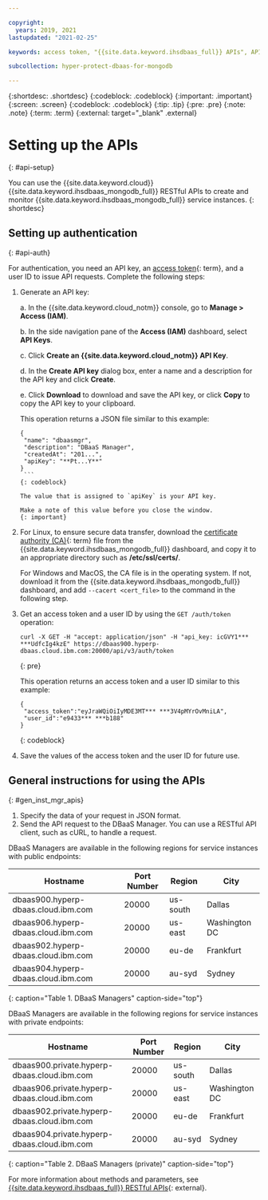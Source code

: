 ```yaml
---

copyright:
  years: 2019, 2021
lastupdated: "2021-02-25"

keywords: access token, "{{site.data.keyword.ihsdbaas_full}} APIs", API key

subcollection: hyper-protect-dbaas-for-mongodb

---
```


{:shortdesc: .shortdesc}
{:codeblock: .codeblock}
{:important: .important}
{:screen: .screen}
{:codeblock: .codeblock}
{:tip: .tip}
{:pre: .pre}
{:note: .note}
{:term: .term}
{:external: target="_blank" .external}

# Setting up the APIs
{: #api-setup}

You can use the {{site.data.keyword.cloud}} {{site.data.keyword.ihsdbaas_mongodb_full}} RESTful APIs to create and monitor {{site.data.keyword.ihsdbaas_mongodb_full}} service instances.
{: shortdesc}

## Setting up authentication
{: #api-auth}

For authentication, you need an API key, an [access token](#x2113001){: term}, and a user ID to issue API requests. Complete the following steps:

1. Generate an API key:

   a. In the {{site.data.keyword.cloud_notm}} console, go to **Manage > Access (IAM)**.

   b. In the side navigation pane of the **Access (IAM)** dashboard, select **API Keys**.

   c. Click **Create an {{site.data.keyword.cloud_notm}} API Key**.

   d. In the **Create API key** dialog box, enter a name and a description for the API key and click **Create**.

   e. Click **Download** to download and save the API key, or click **Copy** to copy the API key to your clipboard.

      This operation returns a JSON file similar to this example:

      ```
      {
       "name": "dbaasmgr",
       "description": "DBaaS Manager",
       "createdAt": "201...",
       "apiKey": "**Pt...Y**"
      }
       ```
      {: codeblock}

      The value that is assigned to `apiKey` is your API key. 
      
      Make a note of this value before you close the window.
      {: important}

2. For Linux, to ensure secure data transfer, download the [certificate authority (CA)](#x2016383){: term} file from the {{site.data.keyword.ihsdbaas_mongodb_full}} dashboard, and copy it to an appropriate directory such as **/etc/ssl/certs/**.

   For Windows and MacOS, the CA file is in the operating system. If not, download it from the {{site.data.keyword.ihsdbaas_mongodb_full}} dashboard, and add `--cacert <cert_file>` to the command in the following step.

3. Get an access token and a user ID by using the `GET /auth/token` operation:

    ```curl
    curl -X GET -H "accept: application/json" -H "api_key: icGVY1*** ***UdfcIg4kzE" https://dbaas900.hyperp-dbaas.cloud.ibm.com:20000/api/v3/auth/token
    ```
    {: pre}

    This operation returns an access token and a user ID similar to this example:

    ```
    {
     "access_token":"eyJraWQiOiIyMDE3MT*** ***3V4pMYrOvMniLA",
     "user_id":"e9433*** ***b188"
    }
    ```
    {: codeblock}

4. Save the values of the access token and the user ID for future use.

## General instructions for using the APIs
{: #gen_inst_mgr_apis}

1. Specify the data of your request in JSON format.
2. Send the API request to the DBaaS Manager. You can use a RESTful API client, such as cURL, to handle a request.

DBaaS Managers are available in the following regions for service instances with public endpoints:

| Hostname | Port Number | Region | City |
|-----------|-------------|--------|------|
| dbaas900.hyperp-dbaas.cloud.ibm.com | 20000 | us-south | Dallas |
| dbaas906.hyperp-dbaas.cloud.ibm.com | 20000 | us-east | Washington DC |
| dbaas902.hyperp-dbaas.cloud.ibm.com | 20000 | eu-de | Frankfurt |
| dbaas904.hyperp-dbaas.cloud.ibm.com | 20000 | au-syd | Sydney |
{: caption="Table 1. DBaaS Managers" caption-side="top"}

DBaaS Managers are available in the following regions for service instances with private endpoints:

| Hostname | Port Number | Region | City |
|-----------|-------------|--------|------|
| dbaas900.private.hyperp-dbaas.cloud.ibm.com | 20000 | us-south | Dallas |
| dbaas906.private.hyperp-dbaas.cloud.ibm.com | 20000 | us-east | Washington DC |
| dbaas902.private.hyperp-dbaas.cloud.ibm.com | 20000 | eu-de | Frankfurt |
| dbaas904.private.hyperp-dbaas.cloud.ibm.com | 20000 | au-syd | Sydney |
{: caption="Table 2. DBaaS Managers (private)" caption-side="top"}

For more information about methods and parameters, see [{{site.data.keyword.ihsdbaas_full}} RESTful APIs](/apidocs/hyperp-dbaas/hyperp-dbaas-v3){: external}.
